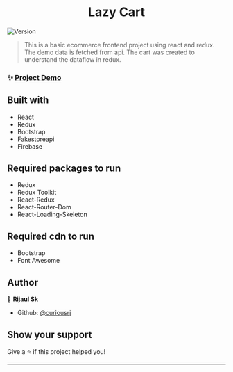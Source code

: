 <h1 align="center">Lazy Cart</h1>
<p>
  <img alt="Version" src="https://img.shields.io/badge/version-0.1.0-blue.svg?cacheSeconds=2592000" />
</p>

> This is a basic ecommerce frontend project using react and redux. The demo data is fetched from api. The cart was created to understand the dataflow in redux.

### ✨ [ Project Demo](https://lazycart-96f49.web.app)

## Built with

* React
* Redux
* Bootstrap
* Fakestoreapi
* Firebase

## Required packages to run

* Redux
* Redux Toolkit
* React-Redux
* React-Router-Dom
* React-Loading-Skeleton

## Required cdn to run

* Bootstrap
* Font Awesome

## Author

👤 **Rijaul Sk**

* Github: [@curiousrj](https://github.com/curiousrj)

## Show your support

Give a ⭐️ if this project helped you!

***